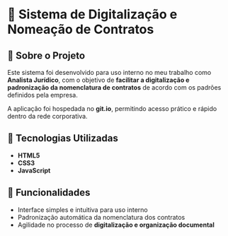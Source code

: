 # 📑 Sistema de Digitalização e Nomeação de Contratos

## 📖 Sobre o Projeto
Este sistema foi desenvolvido para uso interno no meu trabalho como **Analista Jurídico**, com o objetivo de **facilitar a digitalização e padronização da nomenclatura de contratos** de acordo com os padrões definidos pela empresa.  

A aplicação foi hospedada no **git.io**, permitindo acesso prático e rápido dentro da rede corporativa.

## 🚀 Tecnologias Utilizadas
- **HTML5**
- **CSS3**
- **JavaScript**

## 🎯 Funcionalidades
- Interface simples e intuitiva para uso interno  
- Padronização automática da nomenclatura dos contratos  
- Agilidade no processo de **digitalização e organização documental**  
